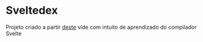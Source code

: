 # Sveltedex

Projeto criado a partir <a href="https://www.youtube.com/watch?v=UU7MgYIbtAk">deste</a> víde com intuito de aprendizado do compilador Svelte